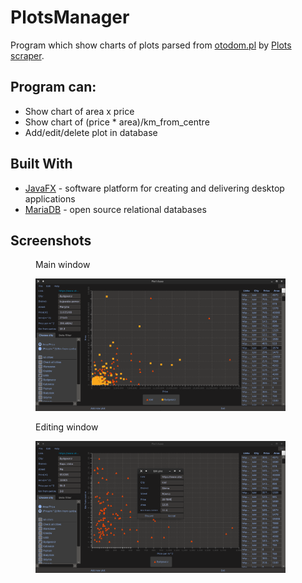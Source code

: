 # PlotsManager

Program which show charts of plots parsed from [otodom.pl](https://www.otodom.pl/) by [Plots scraper](https://github.com/Dimonium-239/Scraper).

## Program can:
- Show chart of area x price
- Show chart of (price * area)/km_from_centre
- Add/edit/delete plot in database

## Built With
* [JavaFX](https://openjfx.io/) - software platform for creating and delivering desktop applications
* [MariaDB](https://mariadb.org/) - open source relational databases

## Screenshots 
<div align="left">
    <figure class="image1">
        <figcaption>Main window</figcaption>
        <p><img src="https://github.com/Dimonium-239/PlotsManager/blob/master/Screenshots/MainWindowPlots.png" width="400px" alt="Main window"></p>
    </figure>
    <figure class="image2">
        <figcaption>Editing window</figcaption>
        <p><img src="https://github.com/Dimonium-239/PlotsManager/blob/master/Screenshots/EditPlotPlots.png" width="400px" alt="Editing window"> </p>
    </figure>
</div>
